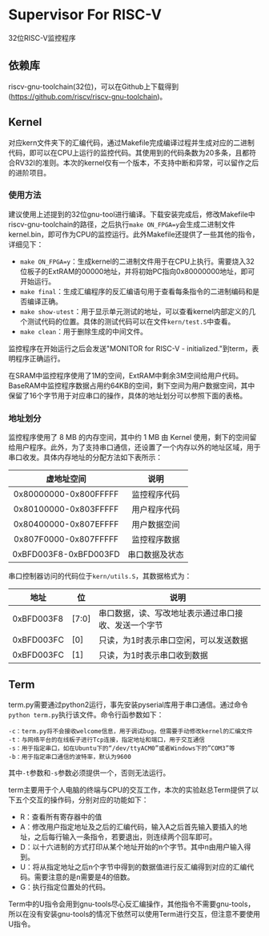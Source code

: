 # Supervisor For RISC-V

32位RISC-V监控程序

## 依赖库

riscv-gnu-toolchain(32位)，可以在Github上下载得到(https://github.com/riscv/riscv-gnu-toolchain)。

## Kernel

对应kern文件夹下的汇编代码，通过Makefile完成编译过程并生成对应的二进制代码，即可以在CPU上运行的监控代码。其使用到的代码条数为20多条，且都符合RV32I的准则。本次的kernel仅有一个版本，不支持中断和异常，可以留作之后的进阶项目。

### 使用方法

建议使用上述提到的32位gnu-tool进行编译。下载安装完成后，修改Makefile中riscv-gnu-toolchain的路径，之后执行`make ON_FPGA=y`会生成二进制文件kernel.bin，即可作为CPU的监控运行。此外Makefile还提供了一些其他的指令，详细见下：

+ `make ON_FPGA=y`：生成kernel的二进制文件用于在CPU上执行。需要烧入32位板子的ExtRAM的00000地址，并将初始PC指向0x80000000地址，即可开始运行。
+ `make final`：生成汇编程序的反汇编语句用于查看每条指令的二进制编码和是否编译正确。
+ `make show-utest`：用于显示单元测试的地址，可以查看kernel内部定义的几个测试代码的位置。具体的测试代码可以在文件`kern/test.S`中查看。
+ `make clean`：用于删除生成的中间文件。

监控程序在开始运行之后会发送"MONITOR for RISC-V - initialized."到term，表明程序正确运行。

在SRAM中监控程序使用了1M的空间，ExtRAM中剩余3M空间给用户代码。BaseRAM中监控程序数据占用约64KB的空间，剩下空间为用户数据空间，其中保留了16个字节用于对应串口的操作，具体的地址划分可以参照下面的表格。

### 地址划分

监控程序使用了 8 MB 的内存空间，其中约 1 MB 由 Kernel 使用，剩下的空间留给用户程序。此外，为了支持串口通信，还设置了一个内存以外的地址区域，用于串口收发。具体内存地址的分配方法如下表所示：

| 虚地址空间             | 说明       |
|:--------------------:|:---------:|
|0x80000000-0x800FFFFF |监控程序代码 |
|0x80100000-0x803FFFFF |用户程序代码 |
|0x80400000-0x807EFFFF |用户数据空间 |
|0x807F0000-0x807FFFFF |监控程序数据 |
|0xBFD003F8-0xBFD003FD |串口数据及状态|
串口控制器访问的代码位于`kern/utils.S`，其数据格式为：

| 地址       | 位    | 说明                                                 |
| ---------- | ----- | ---------------------------------------------------- |
| 0xBFD003F8 | [7:0] | 串口数据，读、写改地址表示通过串口接收、发送一个字节 |
| 0xBFD003FC | [0]   | 只读，为1时表示串口空闲，可以发送数据                |
| 0xBFD003FC | [1]   | 只读，为1时表示串口收到数据                          |

## Term

term.py需要通过python2运行，事先安装pyserial库用于串口通信。通过命令`python term.py`执行该文件。命令行函参数如下：

```
-c：term.py将不会接收welcome信息，用于调试bug，但需要手动修改kernel的汇编文件
-t：与网络平台的在线板子进行Tcp连接，指定地址和端口，用于交互通信
-s：用于指定串口，如在Ubuntu下的“/dev/ttyACM0”或者Windows下的”COM3”等
-b：用于指定串口通信的波特率，默认为9600
```

其中`-t`参数和`-s`参数必须提供一个，否则无法运行。

term主要用于个人电脑的终端与CPU的交互工作，本次的实验赵总Term提供了以下五个交互的操作码，分别对应的功能如下：

+ R：查看所有寄存器中的值
+ A：修改用户指定地址及之后的汇编代码，输入A之后首先输入要插入的地址，之后每行输入一条指令，若要退出，则连续两个回车即可。
+ D：以十六进制的方式打印从某个地址开始的n个字节。其中n由用户输入得到。
+ U：将从指定地址之后n个字节中得到的数据值进行反汇编得到对应的汇编代码。需要注意的是n需要是4的倍数。
+ G：执行指定位置处的代码。

Term中的U指令会用到gnu-tools尽心反汇编操作，其他指令不需要gnu-tools，所以在没有安装gnu-tools的情况下依然可以使用Term进行交互，但注意不要使用U指令。

